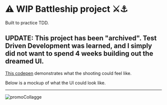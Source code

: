 # ⚠️ WIP Battleship project ⚔️⚓

Built to practice TDD.


## UPDATE: This project has been "archived". Test Driven Development was learned, and I simply did not want to spend 4 weeks building out the dreamed UI.


[This codepen](https://codepen.io/BiffCodes/pen/jOpWLoz) demonstrates what the shooting could feel like.

Below is a mockup of what the UI could look like.
<hr>

![promoCollagge](https://user-images.githubusercontent.com/56705400/209766730-b175ce9a-68d8-4992-a220-c53271ad35db.png)


